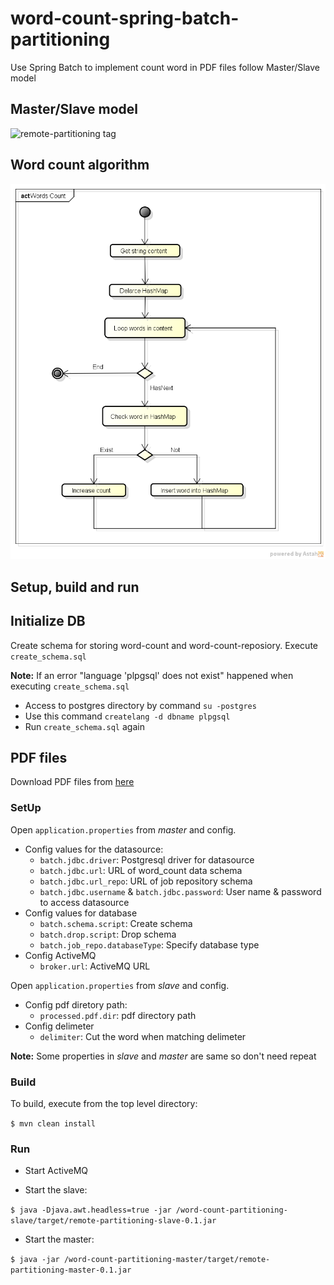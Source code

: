 # word-count-spring-batch-partitioning
Use Spring Batch to implement count word in PDF files follow Master/Slave model
## Master/Slave model
![remote-partitioning tag](http://docs.spring.io/spring-batch/reference/htmlsingle/images/remote-partitioning.png)
## Word count algorithm

![alt tag](WordsCount.png)

## Setup, build and run

## Initialize DB

Create schema for storing word-count and word-count-reposiory. Execute `create_schema.sql`

**Note:** If an error "language 'plpgsql' does not exist" happened when executing `create_schema.sql` 
  + Access to postgres directory by command `su -postgres`
  + Use this command `createlang -d dbname plpgsql`
  + Run `create_schema.sql` again

## PDF files
  Download PDF files from [here](http://mega.co.nz/#!51owDRTB!O76LOQKQeFHcqCXJy1FKNhGHWphdNYgkr8C-QAFAohQ)

### SetUp

Open `application.properties` from *master* and config.

+ Config values for the datasource:
  + `batch.jdbc.driver`: Postgresql driver for datasource
  + `batch.jdbc.url`: URL of word_count data schema
  + `batch.jdbc.url_repo`: URL of job repository schema
  + `batch.jdbc.username` & `batch.jdbc.password`: User name & password to access datasource
+ Config values for database
  + `batch.schema.script`: Create schema
  + `batch.drop.script`: Drop schema
  + `batch.job_repo.databaseType`: Specify database type
+ Config ActiveMQ
  + `broker.url`: ActiveMQ URL

Open `application.properties` from *slave* and config.

+ Config pdf diretory path:
  + `processed.pdf.dir`: pdf directory path
+ Config delimeter
  + `delimiter`: Cut the word when matching delimeter

**Note:** Some properties in *slave* and *master* are same so don't need repeat
### Build

To build, execute from the top level directory:

`$ mvn clean install`

### Run

+ Start ActiveMQ

+ Start the slave:

`$ java -Djava.awt.headless=true -jar /word-count-partitioning-slave/target/remote-partitioning-slave-0.1.jar`

+ Start the master:

`$ java -jar /word-count-partitioning-master/target/remote-partitioning-master-0.1.jar`



